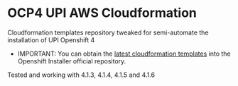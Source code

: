 # OCP4 UPI AWS Cloudformation

Cloudformation templates repository tweaked for semi-automate the installation of UPI Openshift 4

* IMPORTANT: You can obtain the [latest cloudformation templates](https://github.com/openshift/installer/tree/master/upi/aws/cloudformation) into the Openshift Installer official repository.

Tested and working with 4.1.3, 4.1.4, 4.1.5 and 4.1.6


